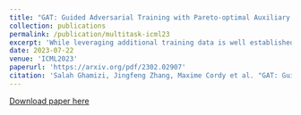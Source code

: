 ```yaml
---
title: "GAT: Guided Adversarial Training with Pareto-optimal Auxiliary Tasks"
collection: publications
permalink: /publication/multitask-icml23
excerpt: 'While leveraging additional training data is well established to improve adversarial robustness, it incurs the unavoidable cost of data collection and the heavy computation to train models. To mitigate the costs, we propose Guided Adversarial Training (GAT), a novel adversarial training technique that exploits auxiliary tasks under a limited set of training data. Our approach extends single-task models into multi-task models during the min-max optimization of adversarial training, and drives the loss optimization with a regularization of the gradient curvature across multiple tasks. GAT leverages two types of auxiliary tasks: self-supervised tasks, where the labels are generated automatically, and domain-knowledge tasks, here human experts provide additional labels. Experimentally, GAT increases the robust AUC of CheXpert medical imaging dataset from 50% to 83% and On CIFAR-10, GAT outperforms eight state-of-the-art adversarial training and achieves 56.21% robust accuracy with Resnet-50. Overall, we demonstrate that guided multi-task learning is an actionable and promising avenue to push further the boundaries of model robustness.'
date: 2023-07-22
venue: 'ICML2023'
paperurl: 'https://arxiv.org/pdf/2302.02907'
citation: 'Salah Ghamizi, Jingfeng Zhang, Maxime Cordy et al. "GAT: Guided Adversarial Training with Pareto-optimal Auxiliary Tasks" arXiv preprint arXiv:2302.02907 (2023).'
---
```

[Download paper here](https://arxiv.org/pdf/2302.02907)
